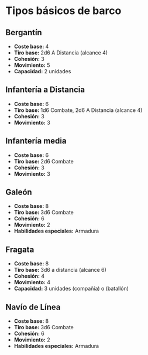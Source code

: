 # Tipos básicos de barco

## Bergantín

- **Coste base:** 4
- **Tiro base:** 2d6 A Distancia (alcance 4)
- **Cohesión:** 3
- **Movimiento:** 5
- **Capacidad:** 2 unidades

## Infantería a Distancia

- **Coste base:** 6
- **Tiro base:** 1d6 Combate, 2d6 A Distancia (alcance 4)
- **Cohesión:** 3
- **Movimiento:** 3

## Infantería media

- **Coste base:** 6
- **Tiro base:** 2d6 Combate
- **Cohesión:** 3
- **Movimiento:** 3

## Galeón

- **Coste base:** 8
- **Tiro base:** 3d6 Combate
- **Cohesión:** 6
- **Movimiento:** 2
- **Habilidades especiales:** Armadura

## Fragata

- **Coste base:** 8
- **Tiro base:** 3d6 a distancia (alcance 6)
- **Cohesión:** 4
- **Movimiento:** 4
- **Capacidad:** 3 unidades (compañía) o (batallón)

## Navío de Línea

- **Coste base:** 8
- **Tiro base:** 3d6 Combate
- **Cohesión:** 6
- **Movimiento:** 2
- **Habilidades especiales:** Armadura